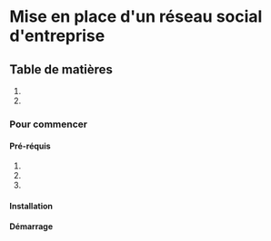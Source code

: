 # Mise en place d'un réseau social d'entreprise

## Table de matières 
1.
2.

### Pour commencer

#### Pré-réquis

1.
2.
3.

#### Installation


#### Démarrage 


